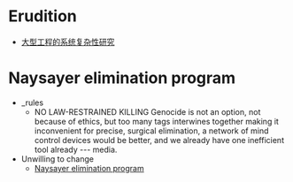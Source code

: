 # Erudition
- [大型工程的系统复杂性研究](http://www.kxjcm.com/ch/reader/download_pdf_file.aspx?journal_id=kxjc&file_name=75DC495BE19E81627DEA99DDD6D5A0A52D8406FC3105BA8241C43F531112749B2FDA2E8F3C6E2486411E8DC549C87CE6D949C70BF04D96F02FDA2A45F0476D5F&open_type=self&file_no=200901010)

# Naysayer elimination program
- _rules
  - NO LAW-RESTRAINED KILLING Genocide is not an option, not because of ethics, but too many tags interwines together making it inconvenient for precise, surgical elimination, a network of mind control devices would be better, and we already have one inefficient tool already --- media.
- Unwilling to change
  - [Naysayer elimination program](https://www.youtube.com/watch?v=5Tn2zuMbuFM)
